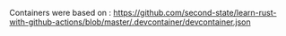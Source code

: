 
Containers were based on : https://github.com/second-state/learn-rust-with-github-actions/blob/master/.devcontainer/devcontainer.json